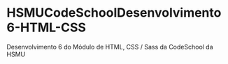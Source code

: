 # HSMUCodeSchoolDesenvolvimento6-HTML-CSS
Desenvolvimento 6 do Módulo de HTML, CSS / Sass da CodeSchool da HSMU
